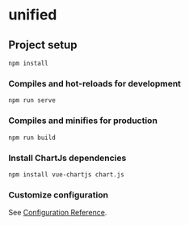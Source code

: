 # unified

## Project setup
```
npm install
```

### Compiles and hot-reloads for development
```
npm run serve
```

### Compiles and minifies for production
```
npm run build
```

### Install ChartJs dependencies
```
npm install vue-chartjs chart.js
```

### Customize configuration
See [Configuration Reference](https://cli.vuejs.org/config/).
